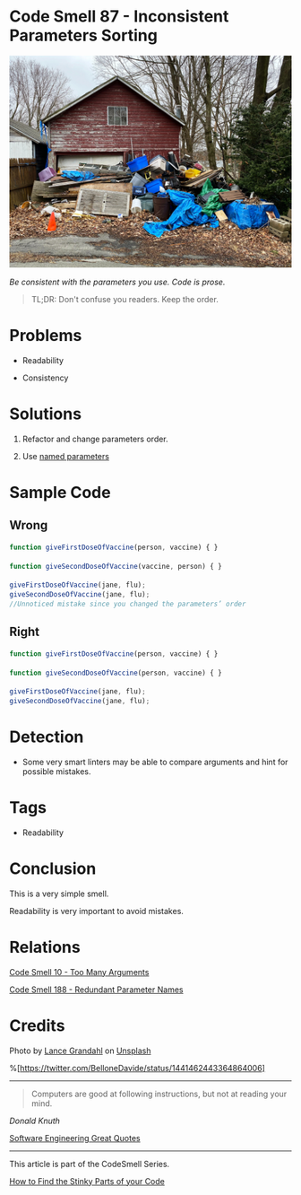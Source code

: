 # Code Smell 87 - Inconsistent Parameters Sorting

![Code Smell 87 - Inconsistent Parameters Sorting](Code%20Smell%2087%20-%20Inconsistent%20Parameters%20Sorting.jpg)

*Be consistent with the parameters you use. Code is prose.*

> TL;DR: Don't confuse you readers. Keep the order.

# Problems

- Readability

- Consistency

# Solutions

1. Refactor and change parameters order.

2. Use [named parameters](https://en.wikipedia.org/wiki/Named_parameter)

# Sample Code

## Wrong

<!-- [Gist Url](https://gist.github.com/mcsee/1f21534bd7ddf9390271ed0badd7352b) -->

```javascript
function giveFirstDoseOfVaccine(person, vaccine) { }

function giveSecondDoseOfVaccine(vaccine, person) { }

giveFirstDoseOfVaccine(jane, flu);
giveSecondDoseOfVaccine(jane, flu);  
//Unnoticed mistake since you changed the parameters’ order
```

## Right

<!-- [Gist Url](https://gist.github.com/mcsee/e33e4b69f36750d7a24621f70aba155c) -->

```javascript
function giveFirstDoseOfVaccine(person, vaccine) { }

function giveSecondDoseOfVaccine(person, vaccine) { }

giveFirstDoseOfVaccine(jane, flu);
giveSecondDoseOfVaccine(jane, flu);
```

# Detection

- Some very smart linters may be able to compare arguments and hint for possible mistakes.

# Tags

- Readability

# Conclusion

This is a very simple smell. 

Readability is very important to avoid mistakes.

# Relations

[Code Smell 10 - Too Many Arguments](https://github.com/mcsee/Software-Design-Articles/tree/main/Articles/Code%20Smells/Code%20Smell%2010%20-%20Too%20Many%20Arguments/readme.md)

[Code Smell 188 - Redundant Parameter Names](https://github.com/mcsee/Software-Design-Articles/tree/main/Articles/Code%20Smells/Code%20Smell%20188%20-%20Redundant%20Parameter%20Names/readme.md)

# Credits

Photo by [Lance Grandahl](https://unsplash.com/@lg17) on [Unsplash](https://unsplash.com/s/photos/disorder)
  
%[https://twitter.com/BelloneDavide/status/1441462443364864006]

* * *

> Computers are good at following instructions, but not at reading your mind.

_Donald Knuth_

[Software Engineering Great Quotes](https://github.com/mcsee/Software-Design-Articles/tree/main/Articles/Quotes/Software%20Engineering%20Great%20Quotes/readme.md)

* * *

This article is part of the CodeSmell Series.

[How to Find the Stinky Parts of your Code](https://github.com/mcsee/Software-Design-Articles/tree/main/Articles/Code%20Smells/How%20to%20Find%20the%20Stinky%20parts%20of%20your%20Code/readme.md)